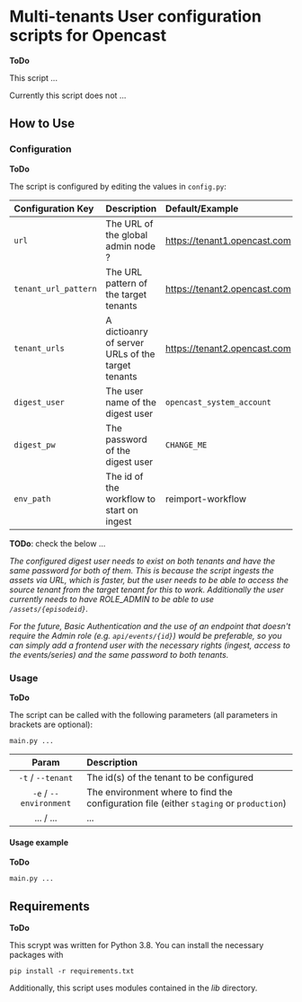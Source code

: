 # Multi-tenants User configuration scripts for Opencast
**ToDo**

This script ... 

Currently this script does not ... 

## How to Use

### Configuration
**ToDo**

The script is configured by editing the values in `config.py`:

| Configuration Key | Description                               | Default/Example              |
| :---------------- | :---------------------------------------- | :--------------------------- |
| `url`             | The URL of the global admin node ?        | https://tenant1.opencast.com |
| `tenant_url_pattern` | The URL pattern of the target tenants  | https://tenant2.opencast.com |
| `tenant_urls`     | A dictioanry of server URLs of the target tenants       | https://tenant2.opencast.com |
| `digest_user`     | The user name of the digest user          | `opencast_system_account`      |
| `digest_pw`       | The password of the digest user           | `CHANGE_ME`                    |
| `env_path`        | The id of the workflow to start on ingest | reimport-workflow            |

**TODo**: check the below ...

_The configured digest user needs to exist on both tenants and have the same password for both of them. This is because
the script ingests the assets via URL, which is faster, but the user needs to be able to access the source tenant from
the target tenant for this to work. Additionally the user currently needs to have ROLE_ADMIN to be able to use
`/assets/{episodeid}`._

_For the future, Basic Authentication and the use of an endpoint that doesn't require the Admin role (e.g.
`api/events/{id}`) would be preferable, so you can simply add a frontend user with the necessary rights (ingest,
access to the events/series) and the same password to both tenants._

### Usage
**ToDo**

The script can be called with the following parameters (all parameters in brackets are optional):

`main.py ... `

| Param | Description |
| :---: | :---------- |
| `-t` / `--tenant` | The id(s) of the tenant to be configured |
| `-e` / `--environment` | The environment where to find the configuration file (either `staging` or `production`) |
| ... / ... | ... | 

#### Usage example
**ToDo**

`main.py ... `

## Requirements
**ToDo**

This scrypt was written for Python 3.8. You can install the necessary packages with

`pip install -r requirements.txt`

Additionally, this script uses modules contained in the _lib_ directory.
